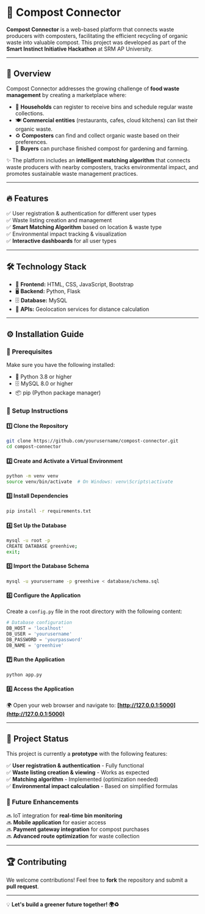  # 🌱 Compost Connector

**Compost Connector** is a web-based platform that connects waste producers with composters, facilitating the efficient recycling of organic waste into valuable compost. This project was developed as part of the **Smart Instinct Initiative Hackathon** at SRM AP University.

---

## 🚀 Overview
Compost Connector addresses the growing challenge of **food waste management** by creating a marketplace where:

- 🏡 **Households** can register to receive bins and schedule regular waste collections.
- 🍽️ **Commercial entities** (restaurants, cafes, cloud kitchens) can list their organic waste.
- ♻️ **Composters** can find and collect organic waste based on their preferences.
- 🌿 **Buyers** can purchase finished compost for gardening and farming.

✨ The platform includes an **intelligent matching algorithm** that connects waste producers with nearby composters, tracks environmental impact, and promotes sustainable waste management practices.

---

## 🔥 Features
✅ User registration & authentication for different user types  
✅ Waste listing creation and management  
✅ **Smart Matching Algorithm** based on location & waste type  
✅ Environmental impact tracking & visualization  
✅ **Interactive dashboards** for all user types  

---

## 🛠️ Technology Stack
- 🎨 **Frontend:** HTML, CSS, JavaScript, Bootstrap
- 🖥️ **Backend:** Python, Flask
- 🗄️ **Database:** MySQL
- 📍 **APIs:** Geolocation services for distance calculation

---

## ⚙️ Installation Guide
### 🔹 Prerequisites
Make sure you have the following installed:
- 🐍 Python 3.8 or higher
- 🗄️ MySQL 8.0 or higher
- 📦 pip (Python package manager)

### 🔹 Setup Instructions
#### 1️⃣ Clone the Repository
```bash
git clone https://github.com/yourusername/compost-connector.git
cd compost-connector
```

#### 2️⃣ Create and Activate a Virtual Environment
```bash
python -m venv venv
source venv/bin/activate  # On Windows: venv\Scripts\activate
```

#### 3️⃣ Install Dependencies
```bash
pip install -r requirements.txt
```

#### 4️⃣ Set Up the Database
```bash
mysql -u root -p
CREATE DATABASE greenhive;
exit;
```

#### 5️⃣ Import the Database Schema
```bash
mysql -u yourusername -p greenhive < database/schema.sql
```

#### 6️⃣ Configure the Application
Create a `config.py` file in the root directory with the following content:
```python
# Database configuration
DB_HOST = 'localhost'
DB_USER = 'yourusername'
DB_PASSWORD = 'yourpassword'
DB_NAME = 'greenhive'
```

#### 7️⃣ Run the Application
```bash
python app.py
```

#### 8️⃣ Access the Application
🌍 Open your web browser and navigate to: **[http://127.0.0.1:5000](http://127.0.0.1:5000)**

---

## 📌 Project Status
This project is currently a **prototype** with the following features:

✅ **User registration & authentication** - Fully functional  
✅ **Waste listing creation & viewing** - Works as expected  
✅ **Matching algorithm** - Implemented (optimization needed)  
✅ **Environmental impact calculation** - Based on simplified formulas  

### 🚀 Future Enhancements
🔜 IoT integration for **real-time bin monitoring**  
🔜 **Mobile application** for easier access  
🔜 **Payment gateway integration** for compost purchases  
🔜 **Advanced route optimization** for waste collection  

---

## 🏆 Contributing
We welcome contributions! Feel free to **fork** the repository and submit a **pull request**.

---

💡 **Let's build a greener future together! 🌍♻️**
